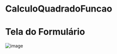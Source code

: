 # CalculoQuadradoFuncao

# Tela do Formulário

![image](https://github.com/GuilhermeRCoelho/CalculoQuadradoFuncao/assets/148068426/6842b2b9-ea47-4ae1-9e88-82ee508b3115)

